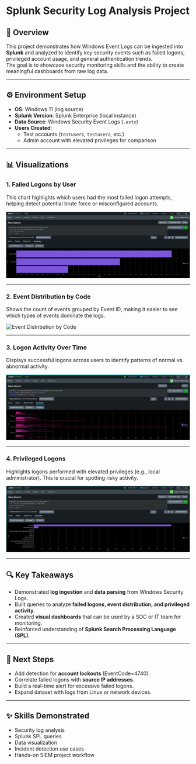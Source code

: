 # Splunk Security Log Analysis Project

## 📌 Overview
This project demonstrates how Windows Event Logs can be ingested into **Splunk** and analyzed to identify key security events such as failed logons, privileged account usage, and general authentication trends.  
The goal is to showcase security monitoring skills and the ability to create meaningful dashboards from raw log data.

---

## ⚙️ Environment Setup
- **OS**: Windows 11 (log source)
- **Splunk Version**: Splunk Enterprise (local instance)
- **Data Source**: Windows Security Event Logs (`.evtx`)
- **Users Created**:  
  - Test accounts (`testuser1`, `testuser2`, etc.)  
  - Admin account with elevated privileges for comparison  

---

## 📊 Visualizations

### 1. Failed Logons by User
This chart highlights which users had the most failed logon attempts, helping detect potential brute force or misconfigured accounts.  

![Failed Logons by User](screenshots/failed-logons-by-user.png)

---

### 2. Event Distribution by Code
Shows the count of events grouped by Event ID, making it easier to see which types of events dominate the logs.  

![Event Distribution by Code](screenshotsevent-distribution-by-code.png)

---

### 3. Logon Activity Over Time
Displays successful logons across users to identify patterns of normal vs. abnormal activity.  

![Logon Activity Over Time](screenshots/logon-activity-over-time.png)

---

### 4. Privileged Logons
Highlights logons performed with elevated privileges (e.g., local administrator). This is crucial for spotting risky activity.  

![Privileged Logons](screenshots/privileged-logons.png)

---

## 🔍 Key Takeaways
- Demonstrated **log ingestion** and **data parsing** from Windows Security Logs.
- Built queries to analyze **failed logons, event distribution, and privileged activity**.
- Created **visual dashboards** that can be used by a SOC or IT team for monitoring.
- Reinforced understanding of **Splunk Search Processing Language (SPL)**.

---

## 🚀 Next Steps
- Add detection for **account lockouts** (EventCode=4740).  
- Correlate failed logons with **source IP addresses**.  
- Build a real-time alert for excessive failed logons.  
- Expand dataset with logs from Linux or network devices.  

---


## ✨ Skills Demonstrated
- Security log analysis
- Splunk SPL queries
- Data visualization
- Incident detection use cases
- Hands-on SIEM project workflow


